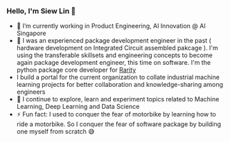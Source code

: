### Hello, I'm Siew Lin 👋

  - 🔭 I’m currently working in Product Engineering, AI Innovation @ AI Singapore
  - 💬 I was an experienced package development engineer in the past ( hardware development on Integrated Circuit assembled pakcage ). I'm using the transferable skillsets and engineering concepts to become again package development engineer, this time on software. I'm the python package core developer for [Rarity](https://pypi.org/project/rarity/)
  - I build a portal for the current organization to collate industrial machine learning projects for better collaboration and knowledge-sharing among engineers
  - 🌱 I continue to explore, learn and experiment topics related to Machine Learning, Deep Learning and Data Science
  - ⚡ Fun fact: I used to conquer the fear of motorbike by learning how to ride a motorbike. So I conquer the fear of software package by building one myself from scratch :sweat_smile:

<!--
**SiewLinYap/SiewLinYap** is a ✨ _special_ ✨ repository because its `README.md` (this file) appears on your GitHub profile.

Here are some ideas to get you started:

- 🔭 I’m currently working on ...
- 🌱 I’m currently learning ...
- 👯 I’m looking to collaborate on ...
- 🤔 I’m looking for help with ...
- 💬 Ask me about ...
- 📫 How to reach me: ...
- 😄 Pronouns: ...
- ⚡ Fun fact: ...
-->
